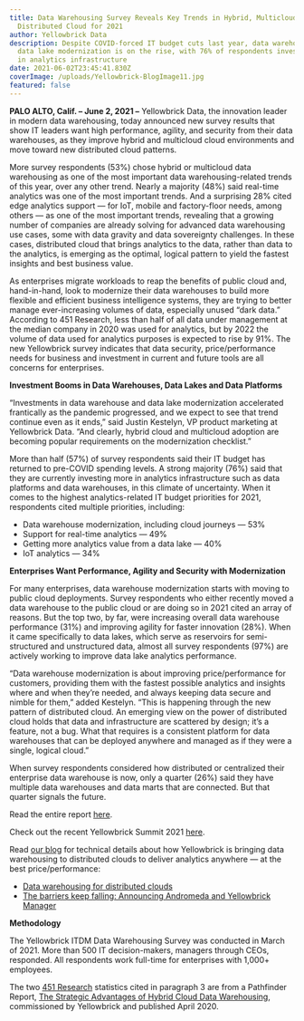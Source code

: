 ```yaml
---
title: Data Warehousing Survey Reveals Key Trends in Hybrid, Multicloud and
  Distributed Cloud for 2021
author: Yellowbrick Data
description: Despite COVID-forced IT budget cuts last year, data warehouse and
  data lake modernization is on the rise, with 76% of respondents investing more
  in analytics infrastructure
date: 2021-06-02T23:45:41.830Z
coverImage: /uploads/Yellowbrick-BlogImage11.jpg
featured: false
---
```

**PALO ALTO, Calif. – June 2, 2021 –** Yellowbrick Data, the innovation leader in modern data warehousing, today announced new survey results that show IT leaders want high performance, agility, and security from their data warehouses, as they improve hybrid and multicloud cloud environments and move toward new distributed cloud patterns.

More survey respondents (53%) chose hybrid or multicloud data warehousing as one of the most important data warehousing-related trends of this year, over any other trend. Nearly a majority (48%) said real-time analytics was one of the most important trends. And a surprising 28% cited edge analytics support — for IoT, mobile and factory-floor needs, among others — as one of the most important trends, revealing that a growing number of companies are already solving for advanced data warehousing use cases, some with data gravity and data sovereignty challenges. In these cases, distributed cloud that brings analytics to the data, rather than data to the analytics, is emerging as the optimal, logical pattern to yield the fastest insights and best business value.

As enterprises migrate workloads to reap the benefits of public cloud and, hand-in-hand, look to modernize their data warehouses to build more flexible and efficient business intelligence systems, they are trying to better manage ever-increasing volumes of data, especially unused “dark data.” According to 451 Research, less than half of all data under management at the median company in 2020 was used for analytics, but by 2022 the volume of data used for analytics purposes is expected to rise by 91%. The new Yellowbrick survey indicates that data security, price/performance needs for business and investment in current and future tools are all concerns for enterprises.

**Investment Booms in Data Warehouses, Data Lakes and Data Platforms**

“Investments in data warehouse and data lake modernization accelerated frantically as the pandemic progressed, and we expect to see that trend continue even as it ends,” said Justin Kestelyn, VP product marketing at Yellowbrick Data. “And clearly, hybrid cloud and multicloud adoption are becoming popular requirements on the modernization checklist.”

More than half (57%) of survey respondents said their IT budget has returned to pre-COVID spending levels. A strong majority (76%) said that they are currently investing more in analytics infrastructure such as data platforms and data warehouses, in this climate of uncertainty. When it comes to the highest analytics-related IT budget priorities for 2021, respondents cited multiple priorities, including:

* Data warehouse modernization, including cloud journeys — 53%
* Support for real-time analytics — 49%
* Getting more analytics value from a data lake — 40%
* IoT analytics — 34%

**Enterprises Want Performance, Agility and Security with Modernization**

For many enterprises, data warehouse modernization starts with moving to public cloud deployments. Survey respondents who either recently moved a data warehouse to the public cloud or are doing so in 2021 cited an array of reasons. But the top two, by far, were increasing overall data warehouse performance (31%) and improving agility for faster innovation (28%). When it came specifically to data lakes, which serve as reservoirs for semi-structured and unstructured data, almost all survey respondents (97%) are actively working to improve data lake analytics performance.

“Data warehouse modernization is about improving price/performance for customers, providing them with the fastest possible analytics and insights where and when they’re needed, and always keeping data secure and nimble for them,” added Kestelyn. “This is happening through the new pattern of distributed cloud. An emerging view on the power of distributed cloud holds that data and infrastructure are scattered by design; it’s a feature, not a bug. What that requires is a consistent platform for data warehouses that can be deployed anywhere and managed as if they were a single, logical cloud.”

When survey respondents considered how distributed or centralized their enterprise data warehouse is now, only a quarter (26%) said they have multiple data warehouses and data marts that are connected. But that quarter signals the future.

Read the entire report [here](https://yellowbrick.com/go/key-trends-research/).

Check out the recent Yellowbrick Summit 2021 [here](https://www.yellowbrick.com/go/summit2021-live/).

Read [our blog](https://www.yellowbrick.com/blog/) for technical details about how Yellowbrick is bringing data warehousing to distributed clouds to deliver analytics anywhere — at the best price/performance:

* [Data warehousing for distributed clouds](https://www.yellowbrick.com/blog/data-warehousing-for-distributed-clouds)
* [The barriers keep falling: Announcing Andromeda and Yellowbrick Manager](https://www.yellowbrick.com/blog/the-barriers-keep-falling-announcing-andromeda-and-yellowbrick-manager)

**Methodology**

The Yellowbrick ITDM Data Warehousing Survey was conducted in March of 2021. More than 500 IT decision-makers, managers through CEOs, responded. All respondents work full-time for enterprises with 1,000+ employees.

The two [451 Research](https://451research.com/) statistics cited in paragraph 3 are from a Pathfinder Report, [The Strategic Advantages of Hybrid Cloud Data Warehousing](https://tdwi.org/whitepapers/2020/06/dwt-all-yellowbrick-advantages-of-hybrid-cloud-data-warehousing.aspx), commissioned by Yellowbrick and published April 2020.